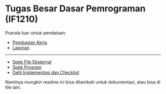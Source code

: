 # Tugas Besar Dasar Pemrograman (IF1210)
Pranala luar untuk pendataan:
- [Pembagian Kerja](https://bit.ly/PembagianKerjaTubes)
- [Laporan](https://bit.ly/LaporanTubesDaspro)

---

- [Spek File Eksternal](external_files.md)
- [Spek Program](spec.md)
- [Detil Implementasi dan Checklist](work.md)

Nantinya mungkin readme ini bisa ditambah untuk dokumentasi, atau bisa di file lain.
